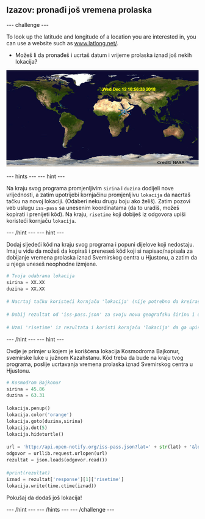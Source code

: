 ## Izazov: pronađi još vremena prolaska

\--- challenge \---

To look up the latitude and longitude of a location you are interested in, you can use a website such as <a href="http://www.latlong.net/" target="_blank">www.latlong.net/</a>.

+ Možeš li da pronađeš i ucrtaš datum i vrijeme prolaska iznad još nekih lokacija? 

![screenshot](images/iss-final.png)

\--- hints \--- \--- hint \---

Na kraju svog programa promjenljivim `sirina` i `duzina` dodijeli nove vrijednosti, a zatim upotrijebi kornjačinu promjenljivu `lokacija` da nacrtaš tačku na novoj lokaciji. (Odaberi neku drugu boju ako želiš). Zatim pozovi veb uslugu `iss-pass` sa unesenim koordinatama (da to uradiš, možeš kopirati i prenijeti kôd). Na kraju, `risetime` koji dobiješ iz odgovora upiši koristeći kornjaču `lokacija`.

\--- /hint \--- \--- hint \---

Dodaj sljedeći kôd na kraju svog programa i popuni dijelove koji nedostaju. Imaj u vidu da možeš da kopiraš i preneseš kôd koji si napisao/napisala za dobijanje vremena prolaska iznad Svemirskog centra u Hjustonu, a zatim da u njega uneseš neophodne izmjene.

```python
# Tvoja odabrana lokacija
sirina = XX.XX
duzina = XX.XX

# Nacrtaj tačku koristeći kornjaču 'lokacija' (nije potrebno da kreiraš novu kornjaču), odaberi drugu boju 

# Dobij rezultat od 'iss-pass.json' za svoju novu geografsku širinu i dužinu 

# Uzmi 'risetime' iz rezultata i koristi kornjaču 'lokacija' da ga upišeš na kartu
```

\--- /hint \--- \--- hint \---

Ovdje je primjer u kojem je korišćena lokacija Kosmodroma Bajkonur, svemirske luke u južnom Kazahstanu. Kôd treba da bude na kraju tvog programa, poslije ucrtavanja vremena prolaska iznad Svemirskog centra u Hjustonu.

```python
# Kosmodrom Bajkonur
sirina = 45.86
duzina = 63.31

lokacija.penup()
lokacija.color('orange')
lokacija.goto(duzina,sirina)
lokacija.dot(5)
lokacija.hideturtle()

url = 'http://api.open-notify.org/iss-pass.json?lat=' + str(lat) + '&lon=' + str(lon)
odgovor = urllib.request.urlopen(url)
rezultat = json.loads(odgovor.read())

#print(rezultat)
iznad = rezultat['response'][1]['risetime']
lokacija.write(time.ctime(iznad))
```

Pokušaj da dodaš još lokacija!

\--- /hint \--- \--- /hints \--- \--- /challenge \---